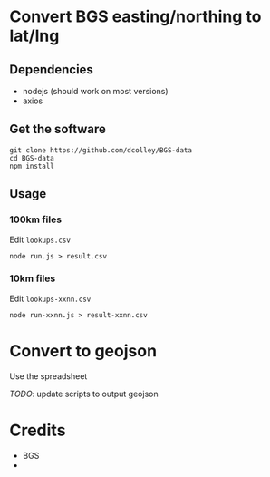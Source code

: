 # Convert BGS easting/northing to lat/lng

## Dependencies

- nodejs (should work on most versions)
- axios

## Get the software
```
git clone https://github.com/dcolley/BGS-data
cd BGS-data
npm install
```

## Usage

### 100km files

Edit `lookups.csv`

`node run.js > result.csv`

### 10km files

Edit `lookups-xxnn.csv`

`node run-xxnn.js > result-xxnn.csv`


# Convert to geojson

Use the spreadsheet

*_TODO_*: update scripts to output geojson

# Credits

- BGS
- 
